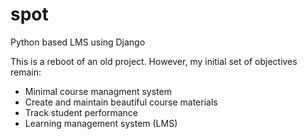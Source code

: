# spot

Python based LMS using Django

This is a reboot of an old project. However, my initial set of objectives remain:

- Minimal course managment system
- Create and maintain beautiful course materials
- Track student performance
- Learning management system (LMS)
